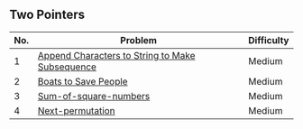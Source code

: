 ## Two Pointers

| No.  | Problem                                           | Difficulty |
|----|---------------------------------------------------|------------|
| 1  | [Append Characters to String to Make Subsequence](https://leetcode.com/problems/append-characters-to-make-string-to-make-subsequence/) | Medium |
| 2  | [Boats to Save People](https://leetcode.com/problems/boats-to-save-people/)                             | Medium     |
| 3  | [Sum-of-square-numbers](https://leetcode.com/problems/sum-of-square-numbers/)                             | Medium     |
| 4  | [Next-permutation](https://leetcode.com/problems/next-permutation/)                             | Medium     |
